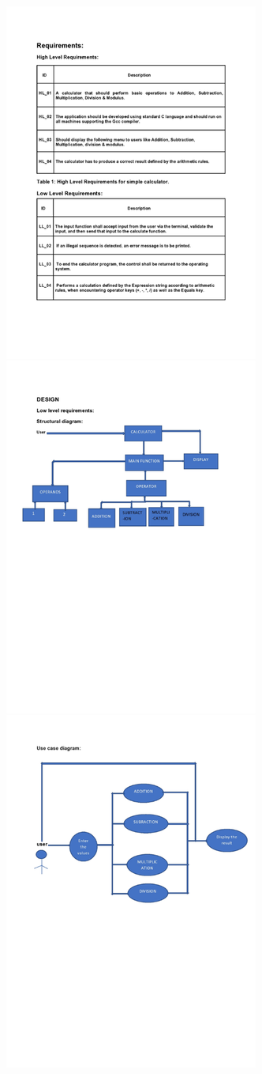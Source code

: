 ![alt text](https://github.com/99003572/Arya-Calculator/blob/main/Requirements/pree1(1)-page0001.jpg)
![alt text](https://github.com/99003572/Arya-Calculator/blob/main/Requirements/pree1(1)-page0001(1).jpg)
![alt text](https://github.com/99003572/Arya-Calculator/blob/main/Requirements/pree1(1)-page0002.jpg)
